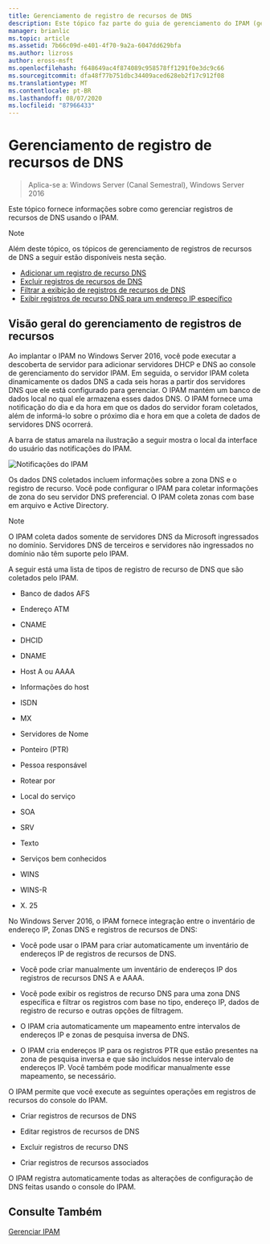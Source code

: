 ```yaml
---
title: Gerenciamento de registro de recursos de DNS
description: Este tópico faz parte do guia de gerenciamento do IPAM (gerenciamento de endereços IP) no Windows Server 2016.
manager: brianlic
ms.topic: article
ms.assetid: 7b66c09d-e401-4f70-9a2a-6047dd629bfa
ms.author: lizross
author: eross-msft
ms.openlocfilehash: f648649ac4f874089c958578ff1291f0e3dc9c66
ms.sourcegitcommit: dfa48f77b751dbc34409aced628eb2f17c912f08
ms.translationtype: MT
ms.contentlocale: pt-BR
ms.lasthandoff: 08/07/2020
ms.locfileid: "87966433"
---
```

# <a name="dns-resource-record-management"></a>Gerenciamento de registro de recursos de DNS

>Aplica-se a: Windows Server (Canal Semestral), Windows Server 2016

Este tópico fornece informações sobre como gerenciar registros de recursos de DNS usando o IPAM.

> [!NOTE]
> Além deste tópico, os tópicos de gerenciamento de registros de recursos de DNS a seguir estão disponíveis nesta seção.
>
> -   [Adicionar um registro de recurso DNS](../../technologies/ipam/Add-a-DNS-Resource-Record.md)
> -   [Excluir registros de recursos de DNS](../../technologies/ipam/Delete-DNS-Resource-Records.md)
> -   [Filtrar a exibição de registros de recursos de DNS](../../technologies/ipam/Filter-the-View-of-DNS-Resource-Records.md)
> -   [Exibir registros de recurso DNS para um endereço IP específico](../../technologies/ipam/View-DNS-Resource-Records-for-a-Specific-IP-Address.md)

## <a name="resource-record-management-overview"></a>Visão geral do gerenciamento de registros de recursos
Ao implantar o IPAM no Windows Server 2016, você pode executar a descoberta de servidor para adicionar servidores DHCP e DNS ao console de gerenciamento do servidor IPAM. Em seguida, o servidor IPAM coleta dinamicamente os dados DNS a cada seis horas a partir dos servidores DNS que ele está configurado para gerenciar. O IPAM mantém um banco de dados local no qual ele armazena esses dados DNS. O IPAM fornece uma notificação do dia e da hora em que os dados do servidor foram coletados, além de informá-lo sobre o próximo dia e hora em que a coleta de dados de servidores DNS ocorrerá.

A barra de status amarela na ilustração a seguir mostra o local da interface do usuário das notificações do IPAM.

![Notificações do IPAM](../../media/DNS-Resource-Record-Management/ipam_DataCollection_01.jpg)

Os dados DNS coletados incluem informações sobre a zona DNS e o registro de recurso. Você pode configurar o IPAM para coletar informações de zona do seu servidor DNS preferencial.  O IPAM coleta zonas com base em arquivo e Active Directory.

> [!NOTE]
> O IPAM coleta dados somente de servidores DNS da Microsoft ingressados no domínio. Servidores DNS de terceiros e servidores não ingressados no domínio não têm suporte pelo IPAM.

A seguir está uma lista de tipos de registro de recurso de DNS que são coletados pelo IPAM.

-   Banco de dados AFS

-   Endereço ATM

-   CNAME

-   DHCID

-   DNAME

-   Host A ou AAAA

-   Informações do host

-   ISDN

-   MX

-   Servidores de Nome

-   Ponteiro (PTR)

-   Pessoa responsável

-   Rotear por

-   Local do serviço

-   SOA

-   SRV

-   Texto

-   Serviços bem conhecidos

-   WINS

-   WINS-R

-   X. 25

No Windows Server 2016, o IPAM fornece integração entre o inventário de endereço IP, Zonas DNS e registros de recursos de DNS:

-   Você pode usar o IPAM para criar automaticamente um inventário de endereços IP de registros de recursos de DNS.

-   Você pode criar manualmente um inventário de endereços IP dos registros de recursos DNS A e AAAA.

-   Você pode exibir os registros de recurso DNS para uma zona DNS específica e filtrar os registros com base no tipo, endereço IP, dados de registro de recurso e outras opções de filtragem.

-   O IPAM cria automaticamente um mapeamento entre intervalos de endereços IP e zonas de pesquisa inversa de DNS.

-   O IPAM cria endereços IP para os registros PTR que estão presentes na zona de pesquisa inversa e que são incluídos nesse intervalo de endereços IP. Você também pode modificar manualmente esse mapeamento, se necessário.

O IPAM permite que você execute as seguintes operações em registros de recursos do console do IPAM.

-   Criar registros de recursos de DNS

-   Editar registros de recursos de DNS

-   Excluir registros de recurso DNS

-   Criar registros de recursos associados

O IPAM registra automaticamente todas as alterações de configuração de DNS feitas usando o console do IPAM.

## <a name="see-also"></a>Consulte Também
[Gerenciar IPAM](Manage-IPAM.md)




